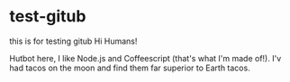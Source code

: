 # test-gitub
this is for testing gitub
Hi Humans!

Hutbot here, I like Node.js and Coffeescript (that's what I'm made of!).
I'v had tacos on the moon and find them far superior to Earth tacos.

